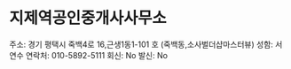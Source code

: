 # 지제역공인중개사사무소

주소: 경기 평택시 죽백4로 16,근생1동1-101 호 (죽백동,소사벌더샵마스터뷰)
성함: 서연수
연락처: 010-5892-5111
회신: No
발신: No